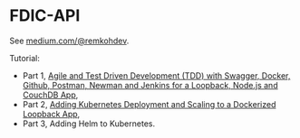 # FDIC-API

See [medium.com/@remkohdev](https://medium.com/@remkohdev).

Tutorial:
* Part 1, [Agile and Test Driven Development (TDD) with Swagger, Docker, Github, Postman, Newman and Jenkins for a Loopback, Node.js and CouchDB App](https://medium.com/nycdev/agile-and-test-driven-development-tdd-with-swagger-docker-github-postman-newman-and-jenkins-347bd11d5069),
* Part 2, [Adding Kubernetes Deployment and Scaling to a Dockerized Loopback App](https://medium.com/nycdev/adding-kubernetes-deployment-and-scaling-to-a-dockerized-loopback-app-a48a305bd59b),
* Part 3, Adding Helm to Kubernetes.